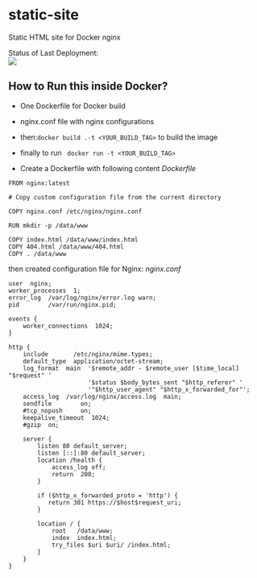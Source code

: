 # static-site
Static HTML site for Docker nginx

Status of Last Deployment:<br>
<img src="https://github.com/cropsp/nginx-site/workflows/nginx-site-CICD/badge.svg?branch=master"><br>

## How to Run this inside Docker?
* One Dockerfile for Docker build
* nginx.conf file with nginx configurations
* then:`docker build .-t <YOUR_BUILD_TAG>` to build the image
* finally to run ` docker run -t <YOUR_BUILD_TAG>`


* Create a Dockerfile with following content
_Dockerfile_
```
FROM nginx:latest

# Copy custom configuration file from the current directory

COPY nginx.conf /etc/nginx/nginx.conf

RUN mkdir -p /data/www

COPY index.html /data/www/index.html
COPY 404.html /data/www/404.html
COPY . /data/www
```

then created configuration file for Nginx:
_nginx.conf_
```
user  nginx;
worker_processes  1;
error_log  /var/log/nginx/error.log warn;
pid        /var/run/nginx.pid;

events {
    worker_connections  1024;
}

http {
    include       /etc/nginx/mime.types;
    default_type  application/octet-stream;
    log_format  main  '$remote_addr - $remote_user [$time_local] "$request" '
                      '$status $body_bytes_sent "$http_referer" '
                      '"$http_user_agent" "$http_x_forwarded_for"';
    access_log  /var/log/nginx/access.log  main;
    sendfile        on;
    #tcp_nopush     on;
    keepalive_timeout  1024;
    #gzip  on;

    server {
        listen 80 default_server;
        listen [::]:80 default_server;
        location /health {
            access_log off;
            return  200;
        }

        if ($http_x_forwarded_proto = 'http') {
           return 301 https://$host$request_uri;
        }

        location / {
            root   /data/www;
            index  index.html;
            try_files $uri $uri/ /index.html;
        }
    }
}
```

